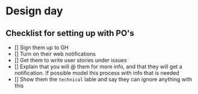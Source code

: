 # Design day

## Checklist for setting up with PO's

- [] Sign them up to GH
- [] Turn on their web notifications
- [] Get them to write user stories under issues
- [] Explain that you will @ them for more info, and that they will get a notification. If possible model this process with info that is needed
- [] Show them the `technical` lable and say they can ignore anything with this
